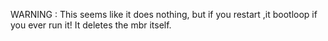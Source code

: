 WARNING : This seems like it does nothing, but if you restart ,it bootloop if you ever run it! It deletes the mbr itself.
